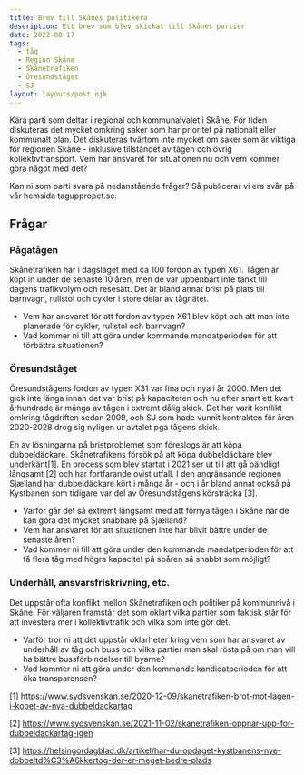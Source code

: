 ```yaml
---
title: Brev till Skånes politikera
description: Ett brev som blev skickat till Skånes partier
date: 2022-08-17
tags:
  - tåg
  - Region Skåne
  - Skånetrafiken
  - Öresundståget
  - SJ
layout: layouts/post.njk
---
```

Kära parti som deltar i regional och kommunalvalet i Skåne. För tiden diskuteras det mycket omkring saker som har prioritet på nationalt eller kommunalt plan. Det diskuteras tvärtom inte mycket om saker som är viktiga för regionen Skåne - inklusive tillståndet av tågen och övrig kollektivtransport. Vem har ansvaret för situationen nu och vem kommer göra något med det?

Kan ni som parti svara på nedanstående frågar? Så publicerar vi era svår på vår hemsida taguppropet.se.

## Frågar

### Pågatågen

Skånetrafiken har i dagsläget med ca 100 fordon av typen X61. Tågen är köpt in under de senaste 10 åren, men de var uppenbart inte tänkt till dagens trafikvolym och resesätt. Det är bland annat brist på plats till barnvagn, rullstol och cykler i store delar av tågnätet.

* Vem har ansvaret för att fordon av typen X61 blev köpt  och att man inte planerade för cykler, rullstol och barnvagn?
* Vad kommer ni till att göra under kommande mandatperioden för att förbättra situationen?

### Öresundståget

Öresundstågens fordon av typen X31 var fina och nya i år 2000. Men det gick inte länga innan det var brist på kapaciteten och nu efter snart ett kvart århundrade är många av tågen i extremt dålig skick. Det har varit konflikt omkring tågdriften sedan 2009, och SJ som hade vunnit kontrakten för åren 2020-2028 drog sig nyligen ur avtalet pga tågens skick.

En av lösningarna på bristproblemet som föreslogs är att köpa dubbeldäckare. Skånetrafikens försök på att köpa dubbeldäckare blev underkänt[1]. En process som blev startat i 2021 ser ut till att gå oändligt långsamt [2] och har fortfarande ovist utfall. I den angränsande regionen Sjælland har dubbeldäckare kört i många år - och i år bland annat också på Kystbanen som tidigare var del av Öresundstågens körsträcka [3].

* Varför går det så extremt långsamt med att förnya tågen i Skåne när de kan göra det mycket snabbare på Sjælland?
* Vem har ansvaret för att situationen inte har blivit bättre under de senaste åren?
* Vad kommer ni till att göra under den kommande mandatperioden för att få flera tåg med högra kapacitet på spåren så snabbt som möjligt?


### Underhåll, ansvarsfriskrivning, etc.

Det uppstår ofta konflikt mellon Skånetrafiken och politiker på kommunnivå i Skåne. För väljaren framstår det som oklart vilka partier som faktisk står för att investera mer i kollektivtrafik och vilka som inte gör det.

* Varför tror ni att det uppstår oklarheter kring vem som har ansvaret av underhåll av tåg och buss och vilka partier man skal rösta på om man vill ha bättre bussförbindelser till byarne?
* Vad kommer ni att göra under den kommande kandidatperioden för att öka transparensen?




[1] https://www.sydsvenskan.se/2020-12-09/skanetrafiken-brot-mot-lagen-i-kopet-av-nya-dubbeldackartag

[2] https://www.sydsvenskan.se/2021-11-02/skanetrafiken-oppnar-upp-for-dubbeldackartag-igen

[3] https://helsingordagblad.dk/artikel/har-du-opdaget-kystbanens-nye-dobbeltd%C3%A6kkertog-der-er-meget-bedre-plads
